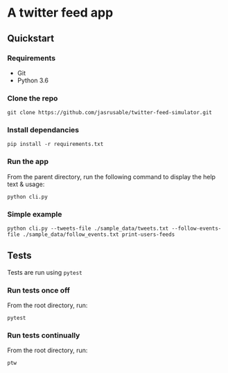 # A twitter feed app

## Quickstart

### Requirements
- Git
- Python 3.6

### Clone the repo

```git clone https://github.com/jasrusable/twitter-feed-simulator.git```

### Install dependancies

```pip install -r requirements.txt```

### Run the app
From the parent directory, run the following command to display the help text & usage:

```python cli.py```

### Simple example

```python cli.py --tweets-file ./sample_data/tweets.txt --follow-events-file ./sample_data/follow_events.txt print-users-feeds```

## Tests

Tests are run using `pytest`

### Run tests once off

From the root directory, run:

```pytest```

### Run tests continually

From the root directory, run:

```ptw```